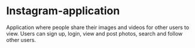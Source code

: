# Instagram-application

Application  where people share their images and videos for other users to view. Users can sign up, login, view and post photos, search and follow other users.